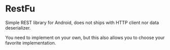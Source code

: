 # RestFu
Simple REST library for Android, does not ships with HTTP client nor data deserializer.

You need to implement on your own, but this also allows you to choose your favorite implementation.
